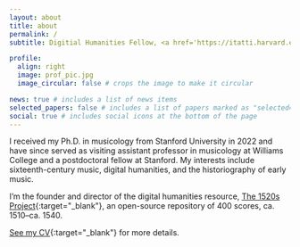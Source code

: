 ```yaml
---
layout: about
title: about
permalink: /
subtitle: Digitial Humanities Fellow, <a href='https://itatti.harvard.edu/'>Villa I Tatti</a>, Harvard University's Center for Italian Renaissance Studies.<br>

profile:
  align: right
  image: prof_pic.jpg
  image_circular: false # crops the image to make it circular

news: true # includes a list of news items
selected_papers: false # includes a list of papers marked as "selected={true}"
social: true # includes social icons at the bottom of the page
---
```


I received my Ph.D. in musicology from Stanford University in 2022 and have since served as visiting assistant professor in musicology at Williams College and a postdoctoral fellow at Stanford. My interests include sixteenth-century music, digital humanities, and the historiography of early music.

I’m the founder and director of the digital humanities resource, [The 1520s Project](https://1520s-project.org){:target="_blank"}, an open-source repository of 400 scores, ca. 1510–ca. 1540.

[See my CV](/assets/pdf/Ory_CV.pdf){:target="_blank"} for more details.

<br>